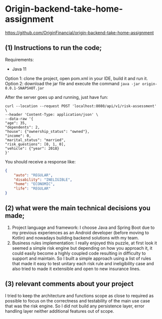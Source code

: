 # Origin-backend-take-home-assignment
https://github.com/OriginFinancial/origin-backend-take-home-assignment

## (1) Instructions to run the code; 
Requirements:
- Java 11

Option 1: clone the project, open pom.xml in your IDE, build it and run it.<br>
Option 2: download the jar file and execute the command <code>java -jar origin-0.0.1-SNAPSHOT.jar</code>

After the server goes up and running, just have fun: <br>
```CODE
curl --location --request POST 'localhost:8080/api/v1/risk-assessment' \
--header 'Content-Type: application/json' \
--data-raw '{
"age": 35,
"dependents": 2,
"house": {"ownership_status": "owned"},
"income": 0,
"marital_status": "married",
"risk_questions": [0, 1, 0],
"vehicle": {"year": 2018}
}'
```
You should receive a response like:<br>
```JSON
{
    "auto": "REGULAR", 
    "disability": "INELIGIBLE",
    "home": "ECONOMIC",
    "life": "REGULAR"
} 
```

## (2) what were the main technical decisions you made; 
1. Project language and framework: I choose Java and Spring Boot due to my previous experiences as an Android developer (before moving to Kotlin) and nowadays building backend solutions with my team.
2. Business rules implementation: I really enjoyed this puzzle, at first look it seemed a simple risk engine but depending on how you approach it, it could easily become a highly coupled code resulting in difficulty to support and maintain. So I built a simple approach using a list of rules that made it easy to test unitary each risk rule and ineligibility case and also tried to made it extensible and open to new insurance lines.   



## (3) relevant comments about your project
I tried to keep the architecture and functions scope as close to required as possible to focus on the correctness and testability of the main use case that was the risk engine. So I did not build any persistence layer, error handling layer  neither additional features out of scope.
